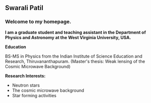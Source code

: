 ## Swarali Patil
### Welcome to my homepage.

**I am a graduate student and teaching assistant in the Department of Physics and Astronomy at the West Virginia University, USA.**


**Education**

BS-MS in Physics from the Indian Institute of Science Education and Research, Thiruvananthapuram.
(Master's thesis: Weak lensing of the Cosmic Microwave Background)

**Research Interests:**

- Neutron stars
- The cosmic microwave background  
- Star forming activities
